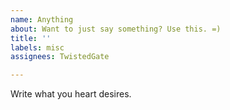 ```yaml
---
name: Anything
about: Want to just say something? Use this. =)
title: ''
labels: misc
assignees: TwistedGate

---
```


Write what you heart desires.

